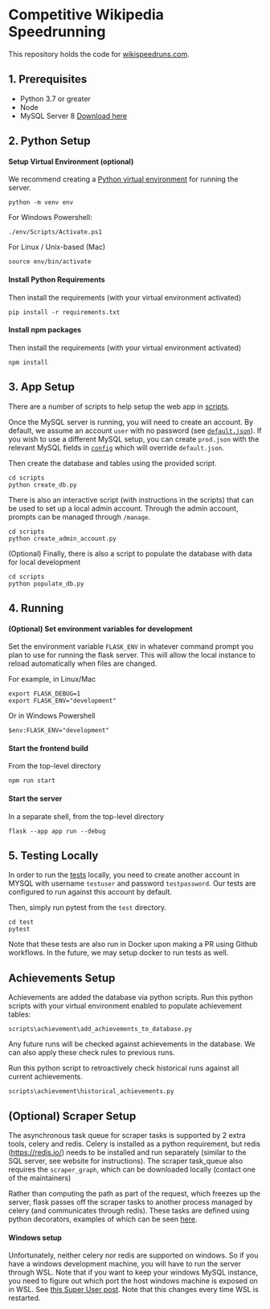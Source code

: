 # Competitive Wikipedia Speedrunning

This repository holds the code for [wikispeedruns.com](https://wikispeedruns.com).

## 1. Prerequisites

- Python 3.7 or greater
- Node
- MySQL Server 8 [Download here](https://dev.mysql.com/downloads/)

## 2. Python Setup

#### Setup Virtual Environment (optional)

We recommend creating a [Python virtual environment](https://docs.python.org/3/tutorial/venv.html)
for running the server.

```
python -m venv env
```

For Windows Powershell:

```
./env/Scripts/Activate.ps1
```

For Linux / Unix-based (Mac)

```
source env/bin/activate
```

#### Install Python Requirements

Then install the requirements (with your virtual environment activated)

```
pip install -r requirements.txt
```

#### Install npm packages

Then install the requirements (with your virtual environment activated)

```
npm install
```

## 3. App Setup

There are a number of scripts to help setup the web app in [scripts](scripts).

Once the MySQL server is running, you will need to create an account. By
default, we assume an account `user` with no password (see
[`default.json`](config/default.json)). If you wish to use a different MySQL
setup, you can create `prod.json` with the relevant MySQL fields in
[`config`](config) which will override `default.json`.

Then create the database and tables using the provided script.

```
cd scripts
python create_db.py
```

There is also an interactive script (with instructions in the scripts) that
can be used to set up a local admin account. Through the admin account,
prompts can be managed through `/manage`.

```
cd scripts
python create_admin_account.py
```

(Optional) Finally, there is also a script to populate the database with data
for local development

```
cd scripts
python populate_db.py
```

## 4. Running

#### (Optional) Set environment variables for development

Set the environment variable `FLASK_ENV` in whatever command prompt you plan to use
for running the flask server. This will allow the local instance to reload automatically
when files are changed.

For example, in Linux/Mac

```
export FLASK_DEBUG=1
export FLASK_ENV="development"
```

Or in Windows Powershell

```
$env:FLASK_ENV="development"
```

#### Start the frontend build

From the top-level directory

```
npm run start
```

#### Start the server

In a separate shell, from the top-level directory

```
flask --app app run --debug
```

## 5. Testing Locally

In order to run the [tests](test) locally, you need to create another account in MYSQL
with username `testuser` and password `testpassword`. Our tests are configured to run
against this account by default.

Then, simply run pytest from the `test` directory.

```
cd test
pytest
```

Note that these tests are also run in Docker upon making a PR using Github workflows.
In the future, we may setup docker to run tests as well.

## Achievements Setup

Achievements are added the database via python scripts. Run this python scripts with your
virtual environment enabled to populate achievement tables:

```
scripts\achievement\add_achievements_to_database.py
```

Any future runs will be checked against achievements in the database. We can also apply these
check rules to previous runs.

Run this python script to retroactively check historical runs against all current achievements.

```
scripts\achievement\historical_achievements.py
```

## (Optional) Scraper Setup

The asynchronous task queue for scraper tasks is supported by 2 extra tools, celery
and redis. Celery is installed as a python requirement, but redis (https://redis.io/)
needs to be installed and run separately (similar to the SQL server, see website
for instructions). The scraper task_queue also requires the `scraper_graph`,
which can be downloaded locally (contact one of the maintainers)

Rather than computing the path as part of the request, which freezes up the server,
flask passes off the scraper tasks to another process managed by celery (and
communicates through redis). These tasks are defined using python decorators, examples
of which can be seen [here](https://github.com/wikispeedruns/wikipedia-speedruns/blob/main/apis/scraper_api.py).

#### Windows setup

Unfortunately, neither celery nor redis are supported on windows. So if you have
a windows development machine, you will have to run the server through WSL. Note
that if you want to keep your windows MySQL instance, you need to figure out
which port the host windows machine is exposed on in WSL. See [this Super User
post](https://superuser.com/questions/1536619/connect-to-mysql-from-wsl2). Note
that this changes every time WSL is restarted.
